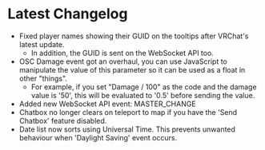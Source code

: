 ﻿# Latest Changelog

- Fixed player names showing their GUID on the tooltips after VRChat's latest update.
	- In addition, the GUID is sent on the WebSocket API too.
- OSC Damage event got an overhaul, you can use JavaScript to manipulate the value of this parameter so it can be used as a float in other "things".
	- For example, if you set "Damage / 100" as the code and the damage value is '50', this will be evaluated to '0.5' before sending the value.
- Added new WebSocket API event: MASTER_CHANGE
- Chatbox no longer clears on teleport to map if you have the 'Send Chatbox' feature disabled.
- Date list now sorts using Universal Time. This prevents unwanted behaviour when 'Daylight Saving' event occurs.